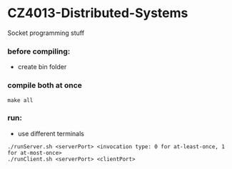 # CZ4013-Distributed-Systems

Socket programming stuff

### before compiling:

-   create bin folder

### compile both at once

```
make all
```

### run:

-   use different terminals

```
./runServer.sh <serverPort> <invocation type: 0 for at-least-once, 1 for at-most-once>
./runClient.sh <serverPort> <clientPort>
```